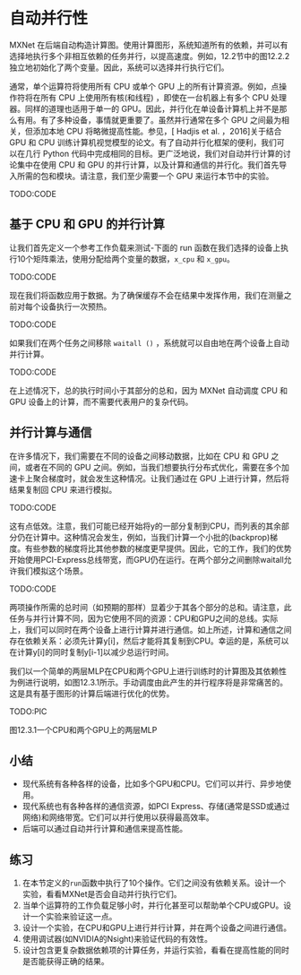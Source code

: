 

<!--
 * @version:
 * @Author:  StevenJokes https://github.com/StevenJokes
 * @Date: 2020-07-31 18:33:05
 * @LastEditors:  StevenJokes https://github.com/StevenJokes
 * @LastEditTime: 2020-08-30 22:06:22
 * @Description:MT, improve
 * @TODO::
 * @Reference:http://preview.d2l.ai/d2l-en/master/chapter_computational-performance/auto-parallelism.html
-->

# 自动并行性

MXNet 在后端自动构造计算图。使用计算图形，系统知道所有的依赖，并可以有选择地执行多个非相互依赖的任务并行，以提高速度。例如，12.2节中的图12.2.2独立地初始化了两个变量。因此，系统可以选择并行执行它们。

通常，单个运算符将使用所有 CPU 或单个 GPU 上的所有计算资源。例如，点操作符将在所有 CPU 上使用所有核(和线程) ，即使在一台机器上有多个 CPU 处理器。同样的道理也适用于单一的 GPU。因此，并行化在单设备计算机上并不是那么有用。有了多种设备，事情就更重要了。虽然并行通常在多个 GPU 之间最为相关，但添加本地 CPU 将略微提高性能。参见，[ Hadjis et al. ，2016]关于结合 GPU 和 CPU 训练计算机视觉模型的论文。有了自动并行化框架的便利，我们可以在几行 Python 代码中完成相同的目标。更广泛地说，我们对自动并行计算的讨论集中在使用 CPU 和 GPU 的并行计算，以及计算和通信的并行化。我们首先导入所需的包和模块。请注意，我们至少需要一个 GPU 来运行本节中的实验。

TODO:CODE

## 基于 CPU 和 GPU 的并行计算

让我们首先定义一个参考工作负载来测试-下面的 run 函数在我们选择的设备上执行10个矩阵乘法，使用分配给两个变量的数据，`x_cpu` 和 `x_gpu`。

TODO:CODE

现在我们将函数应用于数据。为了确保缓存不会在结果中发挥作用，我们在测量之前对每个设备执行一次预热。

TODO:CODE

如果我们在两个任务之间移除 `waitall ()` ，系统就可以自由地在两个设备上自动并行计算。

TODO:CODE

在上述情况下，总的执行时间小于其部分的总和，因为 MXNet 自动调度 CPU 和 GPU 设备上的计算，而不需要代表用户的复杂代码。

## 并行计算与通信

在许多情况下，我们需要在不同的设备之间移动数据，比如在 CPU 和 GPU 之间，或者在不同的 GPU 之间。例如，当我们想要执行分布式优化，需要在多个加速卡上聚合梯度时，就会发生这种情况。让我们通过在 GPU 上进行计算，然后将结果复制回 CPU 来进行模拟。

TODO:CODE

这有点低效。注意，我们可能已经开始将y的一部分复制到CPU，而列表的其余部分仍在计算中。这种情况会发生，例如，当我们计算一个小批的(backprop)梯度。有些参数的梯度将比其他参数的梯度更早提供。因此，它的工作，我们的优势开始使用PCI-Express总线带宽，而GPU仍在运行。在两个部分之间删除waitall允许我们模拟这个场景。

TODO:CODE

两项操作所需的总时间（如预期的那样）显着少于其各个部分的总和。请注意，此任务与并行计算不同，因为它使用不同的资源：CPU和GPU之间的总线。实际上，我们可以同时在两个设备上进行计算并进行通信。如上所述，计算和通信之间存在依赖关系：必须先计算y[i]，然后才能将其复制到CPU。幸运的是，系统可以在计算y[i]的同时复制y[i-1]以减少总运行时间。

我们以一个简单的两层MLP在CPU和两个GPU上进行训练时的计算图及其依赖性为例进行说明，如图12.3.1所示。手动调度由此产生的并行程序将是非常痛苦的。这是具有基于图形的计算后端进行优化的优势。

TODO:PIC

图12.3.1一个CPU和两个GPU上的两层MLP

## 小结

* 现代系统有各种各样的设备，比如多个GPU和CPU。它们可以并行、异步地使用。
* 现代系统也有各种各样的通信资源，如PCI Express、存储(通常是SSD或通过网络)和网络带宽。它们可以并行使用以获得最高效率。
* 后端可以通过自动并行计算和通信来提高性能。

## 练习

1. 在本节定义的`run`函数中执行了10个操作。它们之间没有依赖关系。设计一个实验，看看MXNet是否会自动并行执行它们。
1. 当单个运算符的工作负载足够小时，并行化甚至可以帮助单个CPU或GPU。设计一个实验来验证这一点。
1. 设计一个实验，在CPU和GPU上进行并行计算，并在两个设备之间进行通信。
1. 使用调试器(如NVIDIA的Nsight)来验证代码的有效性。
1. 设计包含更复杂数据依赖项的计算任务，并运行实验，看看在提高性能的同时是否能获得正确的结果。
